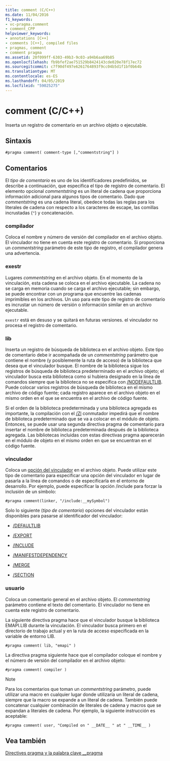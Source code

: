```yaml
---
title: comment (C/C++)
ms.date: 11/04/2016
f1_keywords:
- vc-pragma.comment
- comment_CPP
helpviewer_keywords:
- annotations [C++]
- comments [C++], compiled files
- pragmas, comment
- comment pragma
ms.assetid: 20f099ff-6303-49b3-9c03-a94b6aa69b85
ms.openlocfilehash: fb9bfef2ae751529b8424143cde020e78f17ec72
ms.sourcegitcommit: c7f90df497e6261764893f9cc04b5d1f1bf0b64b
ms.translationtype: MT
ms.contentlocale: es-ES
ms.lasthandoff: 04/05/2019
ms.locfileid: "59025275"
---
```

# <a name="comment-cc"></a>comment (C/C++)

Inserta un registro de comentario en un archivo objeto o ejecutable.

## <a name="syntax"></a>Sintaxis

```
#pragma comment( comment-type [,"commentstring"] )
```

## <a name="remarks"></a>Comentarios

El *tipo de comentario* es uno de los identificadores predefinidos, se describe a continuación, que especifica el tipo de registro de comentario. El elemento opcional *commentstring* es un literal de cadena que proporciona información adicional para algunos tipos de comentario. Dado que *commentstring* es una cadena literal, obedece todas las reglas para los literales de cadena con respecto a los caracteres de escape, las comillas incrustadas (`"`) y concatenación.

### <a name="compiler"></a>compilador

Coloca el nombre y número de versión del compilador en el archivo objeto. El vinculador no tiene en cuenta este registro de comentario. Si proporciona un *commentstring* parámetro de este tipo de registro, el compilador genera una advertencia.

### <a name="exestr"></a>exestr

Lugares *commentstring* en el archivo objeto. En el momento de la vinculación, esta cadena se coloca en el archivo ejecutable. La cadena no se carga en memoria cuando se carga el archivo ejecutable; sin embargo, se puede encontrar con un programa que encuentre las cadenas imprimibles en los archivos. Un uso para este tipo de registro de comentario es incrustar un número de versión o información similar en un archivo ejecutable.

`exestr` está en desuso y se quitará en futuras versiones. el vinculador no procesa el registro de comentario.

### <a name="lib"></a>lib

Inserta un registro de búsqueda de biblioteca en el archivo objeto. Este tipo de comentario debe ir acompañada de un *commentstring* parámetro que contiene el nombre (y posiblemente la ruta de acceso) de la biblioteca que desea que el vinculador busque. El nombre de la biblioteca sigue los registros de búsqueda de biblioteca predeterminado en el archivo objeto; el vinculador busca esta biblioteca como si hubiera designado en la línea de comandos siempre que la biblioteca no se especifica con [/NODEFAULTLIB](../build/reference/nodefaultlib-ignore-libraries.md). Puede colocar varios registros de búsqueda de biblioteca en el mismo archivo de código fuente; cada registro aparece en el archivo objeto en el mismo orden en el que se encuentra en el archivo de código fuente.

Si el orden de la biblioteca predeterminada y una biblioteca agregada es importante, la compilación con el [/Zl](../build/reference/zl-omit-default-library-name.md) conmutador impedirá que el nombre de biblioteca predeterminado que se va a colocar en el módulo de objeto. Entonces, se puede usar una segunda directiva pragma de comentario para insertar el nombre de biblioteca predeterminada después de la biblioteca agregada. Las bibliotecas incluidas con estas directivas pragma aparecerán en el módulo de objeto en el mismo orden en que se encuentran en el código fuente.

### <a name="linker"></a>vinculador

Coloca un [opción del vinculador](../build/reference/linker-options.md) en el archivo objeto. Puede utilizar este tipo de comentario para especificar una opción del vinculador en lugar de pasarla a la línea de comandos o de especificarla en el entorno de desarrollo. Por ejemplo, puede especificar la opción /include para forzar la inclusión de un símbolo:

```
#pragma comment(linker, "/include:__mySymbol")
```

Solo lo siguiente (*tipo de comentario*) opciones del vinculador están disponibles para pasarse al identificador del vinculador:

- [/DEFAULTLIB](../build/reference/defaultlib-specify-default-library.md)

- [/EXPORT](../build/reference/export-exports-a-function.md)

- [/INCLUDE](../build/reference/include-force-symbol-references.md)

- [/MANIFESTDEPENDENCY](../build/reference/manifestdependency-specify-manifest-dependencies.md)

- [/MERGE](../build/reference/merge-combine-sections.md)

- [/SECTION](../build/reference/section-specify-section-attributes.md)

### <a name="user"></a>usuario

Coloca un comentario general en el archivo objeto. El *commentstring* parámetro contiene el texto del comentario. El vinculador no tiene en cuenta este registro de comentario.

La siguiente directiva pragma hace que el vinculador busque la biblioteca EMAPI.LIB durante la vinculación. El vinculador busca primero en el directorio de trabajo actual y en la ruta de acceso especificada en la variable de entorno LIB.

```
#pragma comment( lib, "emapi" )
```

La directiva pragma siguiente hace que el compilador coloque el nombre y el número de versión del compilador en el archivo objeto:

```
#pragma comment( compiler )
```

> [!NOTE]
> Para los comentarios que toman un *commentstring* parámetro, puede utilizar una macro en cualquier lugar donde utilizaría un literal de cadena, siempre que la macro se expande a un literal de cadena. También puede concatenar cualquier combinación de literales de cadena y macros que se expandan a literales de cadena. Por ejemplo, la siguiente instrucción es aceptable:

```
#pragma comment( user, "Compiled on " __DATE__ " at " __TIME__ )
```

## <a name="see-also"></a>Vea también

[Directives pragma y la palabra clave __pragma](../preprocessor/pragma-directives-and-the-pragma-keyword.md)